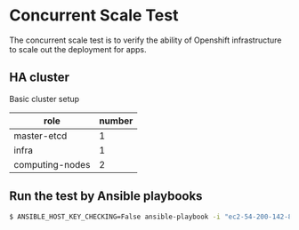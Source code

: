 
# Concurrent Scale Test

The concurrent scale test is to verify the ability of Openshift infrastructure to scale out the deployment for apps.

## HA cluster
Basic cluster setup

| role  |  number  |
|---|---|
| master-etcd   |  1 |
| infra  | 1  |
| computing-nodes  | 2  |

## Run the test by Ansible playbooks

```sh
$ ANSIBLE_HOST_KEY_CHECKING=False ansible-playbook -i "ec2-54-200-142-84.us-west-2.compute.amazonaws.com," --private-key ~/.ssh/id_rsa_perf svt/openshift_performance/ci/content/scale_up_complete.yaml
```
